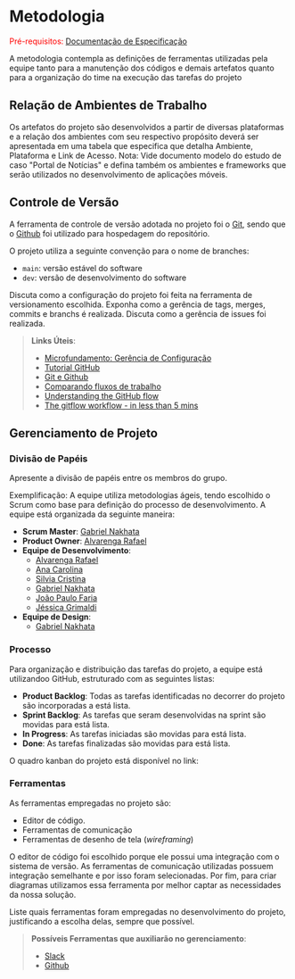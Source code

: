 
# Metodologia

<span style="color:red">Pré-requisitos: <a href="2-Especificação do Projeto.md"> Documentação de Especificação</a></span>

A metodologia contempla as definições de ferramentas utilizadas pela equipe tanto para a manutenção dos códigos e demais artefatos quanto para a organização do time na execução das tarefas do projeto

## Relação de Ambientes de Trabalho

Os artefatos do projeto são desenvolvidos a partir de diversas plataformas e a relação dos ambientes com seu respectivo propósito deverá ser apresentada em uma tabela que especifica que detalha Ambiente, Plataforma e Link de Acesso. 
Nota: Vide documento modelo do estudo de caso "Portal de Notícias" e defina também os ambientes e frameworks que serão utilizados no desenvolvimento de aplicações móveis.

## Controle de Versão

A ferramenta de controle de versão adotada no projeto foi o
[Git](https://git-scm.com/), sendo que o [Github](https://github.com)
foi utilizado para hospedagem do repositório.

O projeto utiliza a seguinte convenção para o nome de branches:

- `main`: versão estável do software
- `dev`: versão de desenvolvimento do software

Discuta como a configuração do projeto foi feita na ferramenta de versionamento escolhida. Exponha como a gerência de tags, merges, commits e branchs é realizada. Discuta como a gerência de issues foi realizada.

> **Links Úteis**:
> - [Microfundamento: Gerência de Configuração](https://pucminas.instructure.com/courses/87878/)
> - [Tutorial GitHub](https://guides.github.com/activities/hello-world/)
> - [Git e Github](https://www.youtube.com/playlist?list=PLHz_AreHm4dm7ZULPAmadvNhH6vk9oNZA)
>  - [Comparando fluxos de trabalho](https://www.atlassian.com/br/git/tutorials/comparing-workflows)
> - [Understanding the GitHub flow](https://guides.github.com/introduction/flow/)
> - [The gitflow workflow - in less than 5 mins](https://www.youtube.com/watch?v=1SXpE08hvGs)

## Gerenciamento de Projeto

### Divisão de Papéis

Apresente a divisão de papéis entre os membros do grupo.

Exemplificação: A equipe utiliza metodologias ágeis, tendo escolhido o Scrum como base para definição do processo de desenvolvimento. A equipe está organizada da seguinte maneira:
- **Scrum Master**: [Gabriel Nakhata](https://github.com/gabrielnakhata)
- **Product Owner**: [Alvarenga Rafael](https://github.com/alvarengaRafael)
- **Equipe de Desenvolvimento**:
  - [Alvarenga Rafael](https://github.com/brunosellas)
  - [Ana Carolina](https://github.com/euanacarmo)
  - [Silvia Cristina](https://github.com/sioliv)
  - [Gabriel Nakhata](https://github.com/gabrielnakhata)
  - [João Paulo Faria](https://github.com/Joao-Paulo-Faria)
  - [Jéssica Grimaldi](https://github.com/jessicagrimaldi)
- **Equipe de Design**:
  - [Gabriel Nakhata](https://github.com/gabrielnakhata)

### Processo

Para organização e distribuição das tarefas do projeto, a equipe está utilizandoo GitHub, estruturado com as seguintes listas:

- **Product Backlog**: Todas as tarefas identificadas no decorrer do projeto são incorporadas a está lista.
- **Sprint Backlog**: As tarefas que seram desenvolvidas na sprint são movidas para está lista.
- **In Progress**: As tarefas iniciadas são movidas para está lista.
- **Done**: As tarefas finalizadas são movidas para está lista.

O quadro kanban do projeto está disponível no link:


### Ferramentas

As ferramentas empregadas no projeto são:

- Editor de código.
- Ferramentas de comunicação
- Ferramentas de desenho de tela (_wireframing_)

O editor de código foi escolhido porque ele possui uma integração com o sistema de versão. As ferramentas de comunicação utilizadas possuem integração semelhante e por isso foram selecionadas. Por fim, para criar diagramas utilizamos essa ferramenta por melhor captar as necessidades da nossa solução.

Liste quais ferramentas foram empregadas no desenvolvimento do projeto, justificando a escolha delas, sempre que possível.
 
> **Possíveis Ferramentas que auxiliarão no gerenciamento**: 
> - [Slack](https://slack.com/)
> - [Github](https://github.com/)
